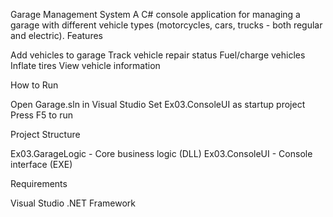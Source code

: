 Garage Management System
A C# console application for managing a garage with different vehicle types (motorcycles, cars, trucks - both regular and electric).
Features

Add vehicles to garage
Track vehicle repair status
Fuel/charge vehicles
Inflate tires
View vehicle information

How to Run

Open Garage.sln in Visual Studio
Set Ex03.ConsoleUI as startup project
Press F5 to run

Project Structure

Ex03.GarageLogic - Core business logic (DLL)
Ex03.ConsoleUI - Console interface (EXE)

Requirements

Visual Studio
.NET Framework